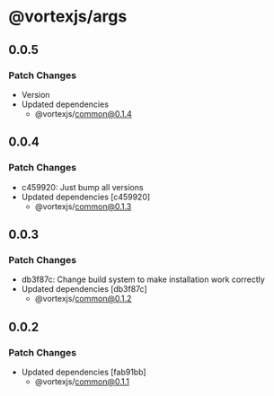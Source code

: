 # @vortexjs/args

## 0.0.5

### Patch Changes

- Version
- Updated dependencies
  - @vortexjs/common@0.1.4

## 0.0.4

### Patch Changes

- c459920: Just bump all versions
- Updated dependencies [c459920]
  - @vortexjs/common@0.1.3

## 0.0.3

### Patch Changes

- db3f87c: Change build system to make installation work correctly
- Updated dependencies [db3f87c]
  - @vortexjs/common@0.1.2

## 0.0.2

### Patch Changes

- Updated dependencies [fab91bb]
  - @vortexjs/common@0.1.1
